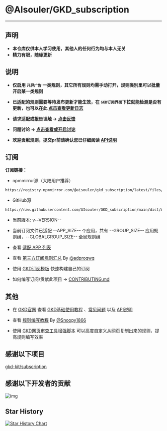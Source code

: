 # @AIsouler/GKD_subscription

---

## 声明

- **本仓库仅供本人学习使用，其他人的任何行为均与本人无关**
- **精力有限，随缘更新**

## 说明

- **仅启用 `开屏广告` 一类规则，其它所有规则均需手动打开，规则类别里可以批量开启某一类规则**

- **已适配的规则需要等待发布更新才能生效，在 `GKD订阅界面`下拉就能检测是否有更新，也可以在此 [点击查看更新日志](https://github.com/AIsouler/GKD_subscription/releases)**

- **请求适配或报告误触 -> [点击反馈](https://github.com/AIsouler/GKD_subscription/issues/new/choose)**

- **问题讨论 -> [点击查看或开启讨论](https://github.com/AIsouler/GKD_subscription/discussions)**

- **欢迎贡献规则，提交pr前请确认您已仔细阅读 [API说明](https://gkd.li/api/)**

## 订阅

**订阅链接：**

- npmmirror源（大陆用户推荐）

```txt
https://registry.npmmirror.com/@aisouler/gkd_subscription/latest/files/dist/AIsouler_gkd.json5
```

- GitHub源

```txt
https://raw.githubusercontent.com/AIsouler/GKD_subscription/main/dist/AIsouler_gkd.json5
```

- 当前版本: v--VERSION--

- 当前订阅文件已适配 --APP_SIZE-- 个应用，共有 --GROUP_SIZE-- 应用规则组，--GLOBALGROUP_SIZE-- 全局规则组

- 查看 [适配 APP 列表](./dist/README.md)

- 查看 [第三方订阅规则汇总](https://github.com/Adpro-Team/GKD_THS_List) By [@adproqwq](https://github.com/adproqwq)

- 使用 [GKD订阅模板](https://github.com/gkd-kit/subscription-template) 快速构建自己的订阅

- 如何编写订阅/贡献此项目 -> [CONTRIBUTING.md](./CONTRIBUTING.md)

## 其他

- 在 [GKD官网](https://gkd.li/) 查看 [GKD基础使用教程](https://gkd.li/guide/) 、[常见问题](https://gkd.li/guide/faq) 以及 [API说明](https://gkd.li/api/)

- 查看 [规则编写教程](https://github.com/Snoopy1866/blogs/blob/main/software/gkd/gkd-rule-tutorial/gkd-rule-tutorial.md) By [@Snoopy1866](https://github.com/Snoopy1866)

- 使用 [GKD网页审查工具增强脚本](https://github.com/adproqwq/MakeGKDInspectBetter) 可以高度自定义从网页复制出来的规则，提高规则编写效率

## 感谢以下项目

[gkd-kit/subscription](https://github.com/gkd-kit/subscription)

## 感谢以下开发者的贡献

![img](https://contrib.rocks/image?repo=AIsouler/GKD_subscription&_v=--VERSION--)

## Star History

[![Star History Chart](https://api.star-history.com/svg?repos=AIsouler/GKD_subscription&type=Date)](https://star-history.com/#AIsouler/GKD_subscription&Date)

